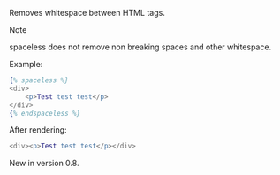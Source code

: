 Removes whitespace between HTML tags.

Note

spaceless does not remove non breaking spaces and other whitespace.

Example:


```erlang
{% spaceless %}
<div>
    <p>Test test test</p>
</div>
{% endspaceless %}
```

After rendering:


```erlang
<div><p>Test test test</p></div>
```

New in version 0.8.